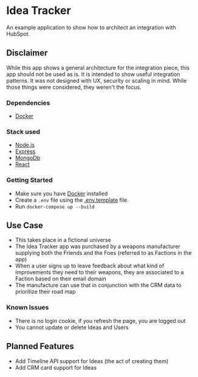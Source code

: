 # Idea Tracker

An example application to show how to architect an integration with HubSpot.

## Disclaimer

While this app shows a general architecture for the integration piece, this app should not be used as is. It is intended to show useful integration patterns. It was not designed with UX, security or scaling in mind. While those things were considered, they weren't the focus.

### Dependencies

- [Docker](https://www.docker.com/)

### Stack used

- [Node.js](https://nodejs.org)
- [Express](https://expressjs.com/)
- [MongoDb](https://www.mongodb.com/)
- [React](https://reactjs.org/)

### Getting Started

- Make sure you have [Docker](https://www.docker.com/) installed
- Create a `.env` file using the [.env.template](./.env.template) file.
- Run `docker-compose up --build`

## Use Case

- This takes place in a fictional universe
- The Idea Tracker app was purchased by a weapons manufacturer supplying both the Friends and the Foes (referred to as Factions in the app)
- When a user signs up to leave feedback about what kind of improvements they need to their weapons, they are associated to a Faction based on their email domain
- The manufacture can use that in conjunction with the CRM data to prioritize their road map

### Known Issues

- There is no login cookie, if you refresh the page, you are logged out
- You cannot update or delete Ideas and Users

## Planned Features

- Add Timeline API support for Ideas (the act of creating them)
- Add CRM card support for Ideas
